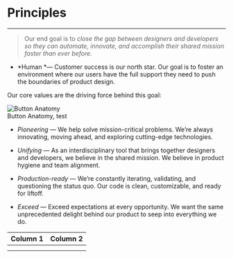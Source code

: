 
# Principles

---

> Our end goal is to *close the gap between designers and developers so they can automate, innovate, and accomplish their shared mission faster than ever before.*

- *Human *— Customer success is our north star. Our goal is to foster an environment where our users have the full support they need to push the boundaries of product design.

Our core values are the driving force behind this goal:

  
![Button Anatomy](https://studio-assets-dev.supernova.io/design-systems/460/219cc03b-1179-4bae-929f-6e87aecb3a4d.png?Expires=1977609600&Policy=eyJTdGF0ZW1lbnQiOlt7IlJlc291cmNlIjoiaHR0cHM6Ly9zdHVkaW8tYXNzZXRzLWRldi5zdXBlcm5vdmEuaW8vZGVzaWduLXN5c3RlbXMvNDYwLzIxOWNjMDNiLTExNzktNGJhZS05MjlmLTZlODdhZWNiM2E0ZC5wbmciLCJDb25kaXRpb24iOnsiRGF0ZUxlc3NUaGFuIjp7IkFXUzpFcG9jaFRpbWUiOjE5Nzc2MDk2MDB9fX1dfQ__&Signature=TeKeIrvWMJgYBVD6QlSLYtZcFgQtUVsrOWlJNbgQ4D4M41PUYcyrdgTLpz1NG01SlsgRPjoysbgg9wOGBmfPxBhiE~ec1PbAu-EfN8sl1~yq2PjGtzPLh9mGE3-PP56KSRdUAiHvMhS2tvBo-bQDYdvRiAQQ6XAz1GA5g4U-wntuWeRAOsgd-yZw-4nmVIoGHWkLHup~qxqh6itD1M6HhG-QTSNEtVNMeHKYwugl1GKRHx3-PVe9LxD4JXLopqDxZGrHy4frZ46fvMe8ioEXXsiAjW2YQBfWN6v2eL6xR~IOnzQcR6WzTh2fesbzEy6ceaFh0zaowvSr6UptZm05wg__&Key-Pair-Id=APKAJGK34LCCAUR7N6LA)  
Button Anatomy, test  
  


- *Pioneering* — We help solve mission-critical problems. We’re always innovating, moving ahead, and exploring cutting-edge technologies. 

- *Unifying* — As an interdisciplinary tool that brings together designers and developers, we believe in the shared mission. We believe in product hygiene and team alignment.

- *Production-ready* — We’re constantly iterating, validating, and questioning the status quo. Our code is clean, customizable, and ready for liftoff.

- *Exceed* — Exceed expectations at every opportunity. We want the same unprecedented delight behind our product to seep into everything we do.

  
| Column 1 | Column 2 |  
| --- | --- |  
|  |  |  
|  |  |  
